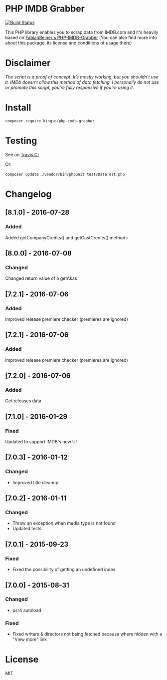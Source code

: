 # PHP IMDB Grabber

[![Build Status](https://travis-ci.org/kingio/PHP-IMDB-Grabber.svg?branch=master)](https://travis-ci.org/kingio/PHP-IMDB-Grabber)

This PHP library enables you to scrap data from IMDB.com and it's heavily based on 
[FabianBeiner's PHP-IMDB-Grabber](https://github.com/FabianBeiner/PHP-IMDB-Grabber) 
(You can also find more info about this package, its license and conditions of usage there)

# Disclaimer

*The script is a proof of concept. It’s mostly working, but you shouldn’t use it. IMDb doesn’t allow this method of data fetching. 
I personally do not use or promote this script, you’re fully responsive if you’re using it.*

# Install

`composer require kingio/php-imdb-grabber`

# Testing

See on [Travis CI](https://travis-ci.org/kingio/PHP-IMDB-Grabber) 

Or:

`composer update`
`./vendor/bin/phpunit test/DataTest.php`

# Changelog
## [8.1.0] - 2016-07-28
### Added
Added getCompanyCredits() and getCastCredits() methods

## [8.0.0] - 2016-07-08
### Changed
Changed return value of a getAkas

## [7.2.1] - 2016-07-06
### Added
Improved release premiere checker (premieres are ignored)

## [7.2.1] - 2016-07-06
### Added
Improved release premiere checker (premieres are ignored)

## [7.2.0] - 2016-07-06
### Added
Get releases data

## [7.1.0] - 2016-01-29
### Fixed
Updated to support IMDB's new UI

## [7.0.3] - 2016-01-12
### Changed
- Improved title cleanup

## [7.0.2] - 2016-01-11
### Changed
- Throw an exception when media type is not found 
- Updated tests

## [7.0.1] - 2015-09-23
### Fixed
- Fixed the possibility of getting an undefined index 

## [7.0.0] - 2015-08-31
### Changed
- psr4 autoload

### Fixed
- Fixed writers & directors not being fetched because where hidden with a "View more" link

# License
MIT
